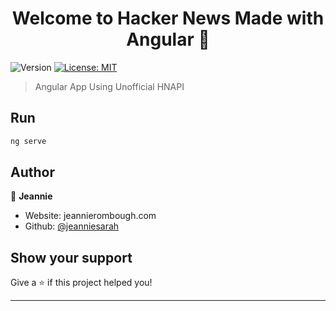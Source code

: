<h1 align="center">Welcome to Hacker News Made with Angular 👋</h1>
<p>
  <img alt="Version" src="https://img.shields.io/badge/version-1.0.0-blue.svg?cacheSeconds=2592000" />
  <a href="#" target="_blank">
    <img alt="License: MIT" src="https://img.shields.io/badge/License-MIT-yellow.svg" />
  </a>
</p>

> Angular App Using Unofficial HNAPI

## Run

```sh
ng serve
```

## Author

👤 **Jeannie**

* Website: jeannierombough.com
* Github: [@jeanniesarah](https://github.com/jeanniesarah)

## Show your support

Give a ⭐️ if this project helped you!

***
